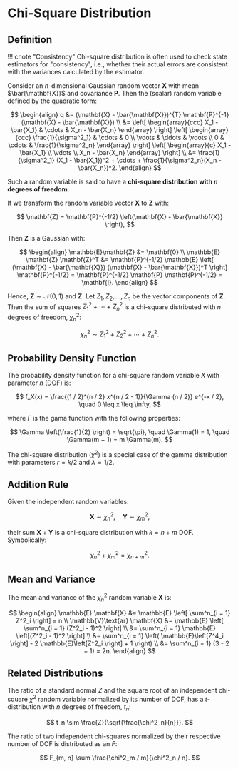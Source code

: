 # Chi-Square Distribution

## Definition

!!! cnote "Consistency"
    Chi-square distribution is often used to check state estimators for "consistency", i.e., whether their actual errors are consistent with the variances calculated by the estimator.

Consider an $n$-dimensional Gaussian random vector $\mathbf{X}$ with mean $\bar{\mathbf{X}}$ and covariance $\mathbf{P}$. Then the (scalar) random variable defined by the quadratic form:

$$
\begin{align}
q &= (\mathbf{X} - \bar{\mathbf{X}})^{T} \mathbf{P}^{-1} (\mathbf{X} - \bar{\mathbf{X}}) \\
&=
\left[
\begin{array}{ccc}
X_1 - \bar{X_1} & \cdots & X_n - \bar{X_n}
\end{array}
\right]
\left[
\begin{array}{ccc}
\frac{1}{\sigma^2_1} & \cdots & 0 \\
\vdots & \ddots & \vdots \\
0 & \cdots & \frac{1}{\sigma^2_n}
\end{array}
\right]
\left[
\begin{array}{c}
X_1 - \bar{X_1} \\
\vdots \\
 X_n - \bar{X_n}
\end{array}
\right] \\
&= \frac{1}{\sigma^2_1} (X_1 - \bar{X_1})^2 + \cdots + \frac{1}{\sigma^2_n}(X_n - \bar{X_n})^2.
\end{align}
$$

Such a random variable is said to have a **chi-square distribution with $n$ degrees of freedom**.

If we transform the random variable vector $\mathbf{X}$ to $\mathbf{Z}$ with:

$$
\mathbf{Z} = \mathbf{P}^{-1/2} \left(\mathbf{X} - \bar{\mathbf{X}} \right),
$$

Then $\mathbf{Z}$ is a Gaussian with:

$$
\begin{align}
\mathbb{E}\mathbf{Z} &= \mathbf{0} \\
\mathbb{E} \mathbf{Z} \mathbf{Z}^T &= \mathbf{P}^{-1/2} \mathbb{E} \left[ (\mathbf{X} - \bar{\mathbf{X}}) (\mathbf{X} - \bar{\mathbf{X}})^T \right] \mathbf{P}^{-1/2} = \mathbf{P}^{-1/2} \mathbf{P} \mathbf{P}^{-1/2} = \mathbf{I}.
\end{align}
$$

Hence, $\mathbf{Z} \sim \mathcal{N}(0, 1)$ and $\mathbf{Z}$. Let $Z_1, Z_2, \ldots, Z_n$ be the vector components of $\mathbf{Z}$. Then the sum of squares $Z^2_1 + \cdots + Z^2_n$ is a chi-square distributed with $n$ degrees of freedom, $\chi^2_n$:

$$
\chi^2_n \sim Z^2_1 + Z^2_2 + \cdots + Z^2_n.
$$

## Probability Density Function

The probability density function for a chi-square random variable $X$ with parameter $n$ (DOF) is:

$$
f_X(x) = \frac{(1 / 2)^{n / 2} x^{n / 2 - 1}}{\Gamma (n / 2)} e^{-x / 2}, \quad 0 \leq x \leq \infty,
$$

where $\Gamma$ is the gama function with the following properties:

$$
\Gamma \left(\frac{1}{2} \right) = \sqrt{\pi}, \quad \Gamma(1) = 1, \quad \Gamma(m + 1) = m \Gamma(m).
$$

The chi-square distribution ($\chi^2$) is a special case of the gamma distribution with parameters $r = k / 2$ and $\lambda = 1 / 2$.

## Addition Rule

Given the independent random variables:

$$
\mathbf{X} \sim \chi^2_{n}, \quad \mathbf{Y} \sim \chi^2_{m},
$$

their sum $\mathbf{X} + \mathbf{Y}$ is a chi-square distribution with $k = n + m$ DOF. Symbolically:

$$
\chi^2_{n} + \chi^2_{m} = \chi^2_{n + m}.
$$

## Mean and Variance

The mean and variance of the $\chi^2_n$ random variable $\mathbf{X}$ is:

$$
\begin{align}
\mathbb{E} \mathbf{X} &= \mathbb{E} \left[ \sum^n_{i = 1} Z^2_i \right] = n \\
\mathbb{V}\text{ar} \mathbf{X} &= \mathbb{E} \left[ \sum^n_{i = 1} (Z^2_i - 1)^2 \right] \\
&= \sum^n_{i = 1} \mathbb{E} \left[(Z^2_i - 1)^2 \right] \\
&= \sum^n_{i = 1} \left( \mathbb{E}\left[Z^4_i \right] - 2 \mathbb{E}\left[Z^2_i \right] + 1 \right) \\
&= \sum^n_{i = 1} (3 - 2 + 1) = 2n.
\end{align}
$$

## Related Distributions

The ratio of a standard normal $Z$ and the square root of an independent chi-square $\chi^2$ random variable normalized by its number of DOF, has a $t$-distribution with $n$ degrees of freedom, $t_n$:

$$
t_n \sim \frac{Z}{\sqrt{\frac{\chi^2_n}{n}}}.
$$

The ratio of two independent chi-squares normalized by their respective number of DOF is distributed as an $F$:

$$
F_{m, n} \sum \frac{\chi^2_m / m}{\chi^2_n / n}.
$$



